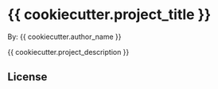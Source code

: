# {{ cookiecutter.project_title }}

By: {{ cookiecutter.author_name }}

{{ cookiecutter.project_description }}
## License